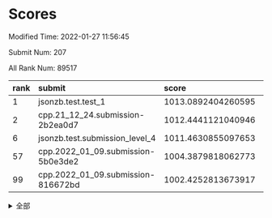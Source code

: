 # Scores

Modified Time: 2022-01-27 11:56:45

Submit Num: 207

All Rank Num: 89517

| rank |               submit               |       score        |       sigma        | pk_num |
| :--- | :--------------------------------- | :----------------- | :----------------- | :----- |
| 1    | jsonzb.test.test_1                 | 1013.0892404260595 | 0.8098020903515255 | 1730   |
| 2    | cpp.21_12_24.submission-2b2ea0d7   | 1012.4441121040946 | 0.795473072188142  | 1729   |
| 6    | jsonzb.test.submission_level_4     | 1011.4630855097653 | 0.7686031925588179 | 1730   |
| 57   | cpp.2022_01_09.submission-5b0e3de2 | 1004.3879818062773 | 0.7192990334696093 | 1733   |
| 99   | cpp.2022_01_09.submission-816672bd | 1002.4252813673917 | 0.7161148303450856 | 1729   |


<details>
<summary>全部</summary>

| rank |                 submit                 |       score        |       sigma        | pk_num |
| :--- | :------------------------------------- | :----------------- | :----------------- | :----- |
| 1    | jsonzb.test.test_1                     | 1013.0892404260595 | 0.8098020903515255 | 1730   |
| 2    | cpp.21_12_24.submission-2b2ea0d7       | 1012.4441121040946 | 0.795473072188142  | 1729   |
| 3    | gobigger.level_3.submission_level_3_31 | 1011.9891248597212 | 0.7768142624012278 | 1731   |
| 4    | gobigger.level_3.submission_level_3_29 | 1011.7333985653581 | 0.759017082280784  | 1733   |
| 5    | gobigger.level_3.submission_level_3_2  | 1011.4867308826995 | 0.7726699895858341 | 1733   |
| 6    | jsonzb.test.submission_level_4         | 1011.4630855097653 | 0.7686031925588179 | 1730   |
| 7    | gobigger.level_3.submission_level_3_49 | 1011.4527758670729 | 0.7869653968562365 | 1727   |
| 8    | gobigger.level_3.submission_level_3_30 | 1011.3774988854411 | 0.7717063976653039 | 1725   |
| 9    | gobigger.level_3.submission_level_3_6  | 1011.3046776806539 | 0.7621318127366141 | 1730   |
| 10   | gobigger.level_3.submission_level_3_41 | 1011.2154821467509 | 0.7698044621311488 | 1728   |
| 11   | gobigger.level_3.submission_level_3_42 | 1011.0967995499219 | 0.7694586729372368 | 1729   |
| 12   | gobigger.level_3.submission_level_3_44 | 1011.090866608094  | 0.7987071288868127 | 1731   |
| 13   | gobigger.level_3.submission_level_3_11 | 1011.0024069926677 | 0.760724708213285  | 1730   |
| 14   | gobigger.level_3.submission_level_3_48 | 1010.9265465539623 | 0.7918759318310716 | 1731   |
| 15   | gobigger.level_3.submission_level_3_27 | 1010.8211075521912 | 0.7695367681765996 | 1729   |
| 16   | gobigger.level_3.submission_level_3_8  | 1010.7971585662921 | 0.7626177153079652 | 1728   |
| 17   | gobigger.level_3.submission_level_3_32 | 1010.769072507138  | 0.7429986788264057 | 1730   |
| 18   | gobigger.level_3.submission_level_3_20 | 1010.6829604845985 | 0.7787454938254913 | 1732   |
| 19   | gobigger.level_3.submission_level_3_9  | 1010.6170762293378 | 0.7472289454402178 | 1728   |
| 20   | gobigger.level_3.submission_level_3_26 | 1010.4935914215691 | 0.7711658645625126 | 1732   |
| 21   | gobigger.level_3.submission_level_3_7  | 1010.4498096345077 | 0.7640278384522863 | 1729   |
| 22   | gobigger.level_3.submission_level_3_24 | 1010.4119130562499 | 0.7556140306866008 | 1729   |
| 23   | gobigger.level_3.submission_level_3_28 | 1010.3589051515835 | 0.7743973187591641 | 1733   |
| 24   | gobigger.level_3.submission_level_3_25 | 1010.2710489966407 | 0.769348540995612  | 1729   |
| 25   | gobigger.level_3.submission_level_3_40 | 1010.1791194651994 | 0.763503681749964  | 1730   |
| 26   | gobigger.level_3.submission_level_3_23 | 1010.1557852675151 | 0.7426077851104785 | 1730   |
| 27   | gobigger.level_3.submission_level_3_0  | 1010.114233114757  | 0.7574633918398331 | 1719   |
| 28   | gobigger.level_3.submission_level_3_35 | 1010.1003830393641 | 0.7567919937285957 | 1728   |
| 29   | gobigger.level_3.submission_level_3_12 | 1010.08738019552   | 0.7722922939002769 | 1731   |
| 30   | gobigger.level_3.submission_level_3_43 | 1010.0783386237504 | 0.7631307467455085 | 1725   |
| 31   | gobigger.level_3.submission_level_3_13 | 1010.0246560962257 | 0.7653221435917317 | 1732   |
| 32   | gobigger.level_3.submission_level_3_39 | 1010.0037265746639 | 0.7405665749018695 | 1731   |
| 33   | gobigger.level_3.submission_level_3_3  | 1009.9861442193495 | 0.7712015224258374 | 1728   |
| 34   | gobigger.level_3.submission_level_3_16 | 1009.845520387791  | 0.7668626629105814 | 1734   |
| 35   | gobigger.level_3.submission_level_3_34 | 1009.6886387358073 | 0.7473276216364427 | 1728   |
| 36   | gobigger.level_3.submission_level_3_37 | 1009.6307299138248 | 0.7444785757168426 | 1724   |
| 37   | gobigger.level_3.submission_level_3_33 | 1009.569393933936  | 0.7467546314363827 | 1733   |
| 38   | gobigger.level_3.submission_level_3_15 | 1009.5611842143873 | 0.7596154379788296 | 1732   |
| 39   | gobigger.level_3.submission_level_3_10 | 1009.4763857608591 | 0.7562869730260593 | 1733   |
| 40   | gobigger.level_3.submission_level_3_21 | 1009.4228271177941 | 0.7545933641335517 | 1730   |
| 41   | gobigger.level_3.submission_level_3_5  | 1009.3769731573085 | 0.7454604222853359 | 1728   |
| 42   | gobigger.level_3.submission_level_3_1  | 1009.3653253901389 | 0.7376450885185815 | 1728   |
| 43   | gobigger.level_3.submission_level_3_4  | 1009.3226980602304 | 0.7697710786029156 | 1728   |
| 44   | gobigger.level_3.submission_level_3_18 | 1009.2493220134447 | 0.742536894678295  | 1731   |
| 45   | gobigger.level_3.submission_level_3_38 | 1009.1308279025208 | 0.7401915858855401 | 1728   |
| 46   | gobigger.level_3.submission_level_3_22 | 1009.043329545152  | 0.7669770932579251 | 1733   |
| 47   | gobigger.level_3.submission_level_3_47 | 1009.0119157818752 | 0.7600668746240565 | 1733   |
| 48   | gobigger.level_3.submission_level_3_46 | 1008.9977446731294 | 0.7522358379876997 | 1729   |
| 49   | gobigger.level_3.submission_level_3_14 | 1008.8497232806019 | 0.7432377479546833 | 1727   |
| 50   | gobigger.level_3.submission_level_3_36 | 1008.8150578689883 | 0.7569097477917924 | 1730   |
| 51   | gobigger.level_3.submission_level_3_19 | 1008.6992531991518 | 0.7359067041987738 | 1730   |
| 52   | gobigger.level_3.submission_level_3_17 | 1008.5210793169427 | 0.7382677020416915 | 1729   |
| 53   | gobigger.level_3.submission_level_3_45 | 1007.9113734672425 | 0.7413828071994987 | 1734   |
| 54   | gobigger.level_1.submission_level_1_20 | 1004.9208227731806 | 0.7286873680595581 | 1725   |
| 55   | gobigger.level_1.submission_level_1_40 | 1004.788357854854  | 0.7281068292258931 | 1729   |
| 56   | gobigger.level_1.submission_level_1_17 | 1004.4989775000657 | 0.7329681054374937 | 1728   |
| 57   | cpp.2022_01_09.submission-5b0e3de2     | 1004.3879818062773 | 0.7192990334696093 | 1733   |
| 58   | gobigger.level_1.submission_level_1_16 | 1004.3261828645445 | 0.7354248913041174 | 1728   |
| 59   | gobigger.level_1.submission_level_1_23 | 1004.2772418151038 | 0.7331189876015989 | 1733   |
| 60   | gobigger.level_1.submission_level_1_7  | 1004.2359475873503 | 0.7280282482107855 | 1729   |
| 61   | gobigger.level_1.submission_level_1_30 | 1004.1449270728145 | 0.7267168341756367 | 1729   |
| 62   | gobigger.level_1.submission_level_1_47 | 1004.0936857752147 | 0.7268281677004892 | 1728   |
| 63   | gobigger.level_1.submission_level_1_45 | 1003.96508400362   | 0.7219543050586815 | 1731   |
| 64   | gobigger.level_1.submission_level_1_5  | 1003.9647491755527 | 0.709433067059925  | 1730   |
| 65   | gobigger.level_1.submission_level_1_18 | 1003.8905187739538 | 0.7265897768155023 | 1726   |
| 66   | gobigger.level_1.submission_level_1_26 | 1003.8823804042373 | 0.7242742613482218 | 1729   |
| 67   | gobigger.level_1.submission_level_1_10 | 1003.7720751171993 | 0.7242834550932357 | 1731   |
| 68   | gobigger.level_1.submission_level_1_36 | 1003.7687119905784 | 0.7164325380744552 | 1735   |
| 69   | gobigger.level_1.submission_level_1_27 | 1003.763937277296  | 0.7240347788790891 | 1726   |
| 70   | gobigger.level_1.submission_level_1_6  | 1003.7249742143881 | 0.7277586233339927 | 1728   |
| 71   | gobigger.level_1.submission_level_1_39 | 1003.6907800263863 | 0.7289849646437445 | 1734   |
| 72   | gobigger.level_1.submission_level_1_44 | 1003.6902439144529 | 0.7259568818997032 | 1731   |
| 73   | gobigger.level_1.submission_level_1_43 | 1003.5956213460337 | 0.7228130424988273 | 1733   |
| 74   | gobigger.level_1.submission_level_1_2  | 1003.5922048531271 | 0.7171288017934344 | 1731   |
| 75   | gobigger.level_1.submission_level_1_34 | 1003.5814735833384 | 0.7257021066490638 | 1736   |
| 76   | gobigger.level_1.submission_level_1_14 | 1003.5314374961181 | 0.7189954480569685 | 1730   |
| 77   | gobigger.level_1.submission_level_1_3  | 1003.5045481841876 | 0.7120776510878364 | 1733   |
| 78   | gobigger.level_1.submission_level_1_42 | 1003.4924058062464 | 0.7139424914000062 | 1729   |
| 79   | gobigger.level_1.submission_level_1_1  | 1003.4190668690408 | 0.7195155037716823 | 1730   |
| 80   | gobigger.level_1.submission_level_1_38 | 1003.373329355287  | 0.7167071242135543 | 1727   |
| 81   | gobigger.level_1.submission_level_1_49 | 1003.3296239970471 | 0.7205231704812741 | 1729   |
| 82   | gobigger.level_1.submission_level_1_33 | 1003.2820549955676 | 0.7300899106165747 | 1731   |
| 83   | gobigger.level_1.submission_level_1_11 | 1003.2774253034714 | 0.7204858125037904 | 1732   |
| 84   | gobigger.level_1.submission_level_1_37 | 1003.2699433032458 | 0.7241393286327803 | 1728   |
| 85   | gobigger.level_1.submission_level_1_46 | 1003.2643676890428 | 0.7145580550003227 | 1732   |
| 86   | gobigger.level_1.submission_level_1_21 | 1003.2585536373545 | 0.7254878959352022 | 1729   |
| 87   | gobigger.level_1.submission_level_1_22 | 1003.2509521542481 | 0.7231857719677569 | 1730   |
| 88   | gobigger.level_1.submission_level_1_25 | 1003.1737951565274 | 0.7227031056719784 | 1734   |
| 89   | gobigger.level_1.submission_level_1_35 | 1003.1627062482503 | 0.7127325909178459 | 1730   |
| 90   | gobigger.level_1.submission_level_1_48 | 1003.0763254233669 | 0.7268043527179434 | 1729   |
| 91   | gobigger.level_1.submission_level_1_41 | 1003.0644948485177 | 0.7089765062400365 | 1727   |
| 92   | gobigger.level_1.submission_level_1_32 | 1003.0394124063341 | 0.7148715530066465 | 1732   |
| 93   | gobigger.level_1.submission_level_1_15 | 1003.0335860788231 | 0.7082749505631454 | 1726   |
| 94   | gobigger.level_1.submission_level_1_29 | 1002.7937296835634 | 0.7058736699288849 | 1729   |
| 95   | gobigger.level_1.submission_level_1_28 | 1002.7419041078364 | 0.7149481584129252 | 1732   |
| 96   | gobigger.level_1.submission_level_1_13 | 1002.7240496029331 | 0.7209906886325915 | 1725   |
| 97   | gobigger.level_1.submission_level_1_4  | 1002.6538105741996 | 0.7166394874133832 | 1733   |
| 98   | gobigger.level_1.submission_level_1_19 | 1002.5900327203383 | 0.7080381057105285 | 1732   |
| 99   | cpp.2022_01_09.submission-816672bd     | 1002.4252813673917 | 0.7161148303450856 | 1729   |
| 100  | gobigger.level_1.submission_level_1_9  | 1002.4193538017172 | 0.710392249842553  | 1732   |
| 101  | gobigger.level_1.submission_level_1_24 | 1002.4097722732317 | 0.7169327887080893 | 1730   |
| 102  | gobigger.level_1.submission_level_1_8  | 1002.2173661483446 | 0.7184655884621817 | 1734   |
| 103  | gobigger.level_1.submission_level_1_12 | 1002.1012884449408 | 0.7138974534801443 | 1732   |
| 104  | gobigger.level_1.submission_level_1_0  | 1002.0717514791764 | 0.7037743927265124 | 1721   |
| 105  | gobigger.level_1.submission_level_1_31 | 1001.5917344271782 | 0.7122300424472527 | 1730   |
| 106  | gobigger.random.submission_random_33   | 997.0150476914779  | 0.7141812460199484 | 1729   |
| 107  | gobigger.random.submission_random_19   | 996.9732684419737  | 0.7166856003534713 | 1732   |
| 108  | gobigger.random.submission_random_23   | 996.8525218305322  | 0.7033101704448883 | 1728   |
| 109  | gobigger.random.submission_random_48   | 996.8421238864564  | 0.7080056545660142 | 1726   |
| 110  | gobigger.random.submission_random_39   | 996.7633411058642  | 0.7000985753963035 | 1732   |
| 111  | gobigger.random.submission_random_4    | 996.7403825669433  | 0.7187961528199192 | 1736   |
| 112  | gobigger.random.submission_random_28   | 996.7344465733147  | 0.7032266250720749 | 1732   |
| 113  | gobigger.random.submission_random_11   | 996.7288066552422  | 0.7139221506976955 | 1728   |
| 114  | gobigger.random.submission_random_14   | 996.6716475708772  | 0.7109404454474743 | 1727   |
| 115  | gobigger.random.submission_random_30   | 996.6208543564125  | 0.709646726025718  | 1732   |
| 116  | gobigger.random.submission_random_44   | 996.3779417595804  | 0.7079681911685308 | 1728   |
| 117  | gobigger.random.submission_random_36   | 996.2579722922295  | 0.7040898499776801 | 1731   |
| 118  | gobigger.random.submission_random_45   | 996.1761250938706  | 0.7235283381290012 | 1733   |
| 119  | gobigger.random.submission_random_3    | 996.1476072112642  | 0.7066443050888699 | 1734   |
| 120  | gobigger.random.submission_random_22   | 996.0708884645035  | 0.7118600710883353 | 1734   |
| 121  | gobigger.random.submission_random_34   | 996.0372634310972  | 0.7070891234025778 | 1729   |
| 122  | gobigger.random.submission_random_31   | 996.004600725232   | 0.7050208692002146 | 1735   |
| 123  | gobigger.random.submission_random_38   | 995.988296506335   | 0.7116124096180723 | 1730   |
| 124  | gobigger.random.submission_random_6    | 995.9766488348783  | 0.7160533080406223 | 1731   |
| 125  | gobigger.random.submission_random_18   | 995.9452279376544  | 0.7041782717008164 | 1726   |
| 126  | gobigger.random.submission_random_2    | 995.9338413844339  | 0.7169476432078757 | 1732   |
| 127  | gobigger.random.submission_random_40   | 995.9318649645861  | 0.7164134468821242 | 1727   |
| 128  | gobigger.random.submission_random_35   | 995.9059537991089  | 0.7022405362913378 | 1732   |
| 129  | gobigger.random.submission_random_46   | 995.8777881022161  | 0.7195256260509532 | 1728   |
| 130  | gobigger.random.submission_random_47   | 995.8753377639724  | 0.728850642699126  | 1729   |
| 131  | gobigger.random.submission_random_5    | 995.8239477224421  | 0.7151514382640234 | 1731   |
| 132  | gobigger.random.submission_random_21   | 995.792019766849   | 0.7121298215281474 | 1733   |
| 133  | gobigger.random.submission_random_13   | 995.7852645799292  | 0.7174814704491126 | 1730   |
| 134  | gobigger.random.submission_random_42   | 995.7555635595788  | 0.7126174628598317 | 1732   |
| 135  | gobigger.random.submission_random_26   | 995.738761771516   | 0.7155345699040264 | 1727   |
| 136  | gobigger.random.submission_random_49   | 995.7037198687291  | 0.70862998590854   | 1729   |
| 137  | gobigger.random.submission_random_24   | 995.6933627265109  | 0.7092294607954627 | 1730   |
| 138  | gobigger.random.submission_random_37   | 995.6385316298355  | 0.7314172752501652 | 1731   |
| 139  | gobigger.random.submission_random_29   | 995.5702530339108  | 0.7095141981997782 | 1726   |
| 140  | gobigger.random.submission_random_43   | 995.5615722953081  | 0.7278813364418568 | 1730   |
| 141  | gobigger.random.submission_random_9    | 995.5614905011491  | 0.7128948030443795 | 1730   |
| 142  | gobigger.random.submission_random_7    | 995.4725003558034  | 0.7101328209762072 | 1730   |
| 143  | gobigger.random.submission_random_25   | 995.340677846679   | 0.7080303990075687 | 1726   |
| 144  | gobigger.random.submission_random_41   | 995.3395932081828  | 0.7097198134357344 | 1733   |
| 145  | gobigger.random.submission_random_1    | 995.3300031261418  | 0.710677160833238  | 1725   |
| 146  | gobigger.random.submission_random_16   | 995.2938092865063  | 0.7090967339866997 | 1731   |
| 147  | gobigger.random.submission_random_10   | 995.1614287620652  | 0.7189326277597117 | 1729   |
| 148  | gobigger.random.submission_random_32   | 995.1021489259774  | 0.7296249339502432 | 1732   |
| 149  | gobigger.random.submission_random_15   | 995.0675794161253  | 0.7321082244769054 | 1726   |
| 150  | gobigger.random.submission_random_8    | 995.0526742921338  | 0.71728435767856   | 1734   |
| 151  | gobigger.random.submission_random_27   | 994.9047509874463  | 0.7224673345065129 | 1728   |
| 152  | gobigger.random.submission_random_17   | 994.871730340048   | 0.7169525382470344 | 1731   |
| 153  | gobigger.random.submission_random_12   | 994.8218063130297  | 0.7178764055588815 | 1729   |
| 154  | gobigger.random.submission_random_20   | 994.6122054285805  | 0.7244258019366505 | 1730   |
| 155  | gobigger.level_2.submission_level_2_39 | 994.4739575404445  | 0.7402003826593782 | 1733   |
| 156  | gobigger.random.submission_random_0    | 994.1745312471182  | 0.7106660326556575 | 1725   |
| 157  | gobigger.level_2.submission_level_2_2  | 993.8098871909577  | 0.7241694167733801 | 1732   |
| 158  | gobigger.level_2.submission_level_2_46 | 993.3357109487396  | 0.7387626872987354 | 1724   |
| 159  | gobigger.level_2.submission_level_2_13 | 993.2887170402148  | 0.7364245479807706 | 1735   |
| 160  | gobigger.level_2.submission_level_2_41 | 993.226985140398   | 0.731141112291541  | 1728   |
| 161  | gobigger.level_2.submission_level_2_26 | 993.1060226266101  | 0.7290408065438452 | 1732   |
| 162  | gobigger.level_2.submission_level_2_31 | 993.0710103003353  | 0.7573986239797585 | 1726   |
| 163  | gobigger.level_2.submission_level_2_1  | 993.0359657253828  | 0.7465070977684335 | 1727   |
| 164  | gobigger.level_2.submission_level_2_7  | 993.0248598192987  | 0.7381578855803534 | 1733   |
| 165  | gobigger.level_2.submission_level_2_29 | 992.9720158470504  | 0.7241029646358786 | 1730   |
| 166  | gobigger.level_2.submission_level_2_17 | 992.7711702612498  | 0.7316342211765888 | 1728   |
| 167  | gobigger.level_2.submission_level_2_9  | 992.7529782707719  | 0.7410497018452662 | 1734   |
| 168  | gobigger.level_2.submission_level_2_47 | 992.6762867742309  | 0.7524878776142078 | 1733   |
| 169  | gobigger.level_2.submission_level_2_25 | 992.5569154564466  | 0.7427099349200718 | 1728   |
| 170  | gobigger.level_2.submission_level_2_23 | 992.4610083357885  | 0.7373026375250159 | 1730   |
| 171  | gobigger.level_2.submission_level_2_22 | 992.2735679595012  | 0.745424558261463  | 1730   |
| 172  | gobigger.level_2.submission_level_2_0  | 992.0653051337297  | 0.7487522492630939 | 1727   |
| 173  | gobigger.level_2.submission_level_2_27 | 992.0499213245264  | 0.7361389037581554 | 1734   |
| 174  | gobigger.level_2.submission_level_2_11 | 991.9721642619423  | 0.736234233926355  | 1732   |
| 175  | gobigger.level_2.submission_level_2_48 | 991.9578256091771  | 0.735231560163519  | 1728   |
| 176  | gobigger.level_2.submission_level_2_36 | 991.8889425721695  | 0.7577728581972716 | 1732   |
| 177  | gobigger.level_2.submission_level_2_3  | 991.8716095822111  | 0.7477624241577299 | 1726   |
| 178  | gobigger.level_2.submission_level_2_34 | 991.8658154642601  | 0.7639016033670699 | 1727   |
| 179  | gobigger.level_2.submission_level_2_5  | 991.8285531418131  | 0.759275061647651  | 1724   |
| 180  | gobigger.level_2.submission_level_2_24 | 991.7973341331339  | 0.7356060004105232 | 1730   |
| 181  | gobigger.level_2.submission_level_2_18 | 991.7956815968436  | 0.7676897819634119 | 1725   |
| 182  | gobigger.level_2.submission_level_2_49 | 991.6627896655675  | 0.7394570446937977 | 1732   |
| 183  | gobigger.level_2.submission_level_2_38 | 991.6276413826395  | 0.7547984365685569 | 1731   |
| 184  | gobigger.level_2.submission_level_2_32 | 991.6162218250619  | 0.7396754138668196 | 1732   |
| 185  | gobigger.level_2.submission_level_2_12 | 991.607948055256   | 0.7445678792644976 | 1731   |
| 186  | gobigger.level_2.submission_level_2_35 | 991.4944207161861  | 0.75787034659177   | 1729   |
| 187  | gobigger.level_2.submission_level_2_33 | 991.4250778380823  | 0.7569408186022577 | 1727   |
| 188  | gobigger.level_2.submission_level_2_21 | 991.3429888844285  | 0.7522130719265151 | 1729   |
| 189  | gobigger.level_2.submission_level_2_6  | 991.3382192196877  | 0.7575668181861074 | 1730   |
| 190  | gobigger.level_2.submission_level_2_4  | 991.2966407191959  | 0.7636848274210198 | 1731   |
| 191  | gobigger.level_2.submission_level_2_8  | 991.2403269183436  | 0.749092231576231  | 1731   |
| 192  | gobigger.level_2.submission_level_2_45 | 991.2249094950221  | 0.7885839488143592 | 1731   |
| 193  | gobigger.level_2.submission_level_2_44 | 991.1758337111504  | 0.7537203657017646 | 1737   |
| 194  | gobigger.level_2.submission_level_2_15 | 991.0587136847968  | 0.74627125474152   | 1729   |
| 195  | gobigger.level_2.submission_level_2_28 | 991.0326180118865  | 0.7651339247537644 | 1726   |
| 196  | gobigger.level_2.submission_level_2_20 | 990.9639403946201  | 0.7697067684966898 | 1726   |
| 197  | gobigger.level_2.submission_level_2_30 | 990.7775748046712  | 0.7551488042907812 | 1724   |
| 198  | gobigger.level_2.submission_level_2_14 | 990.7702992864823  | 0.758346684912306  | 1731   |
| 199  | gobigger.level_2.submission_level_2_37 | 990.715511758224   | 0.7701054825958419 | 1732   |
| 200  | gobigger.level_2.submission_level_2_42 | 990.5983566729474  | 0.7489792183914036 | 1730   |
| 201  | gobigger.level_2.submission_level_2_16 | 990.5903517113085  | 0.7545885413745153 | 1727   |
| 202  | gobigger.level_2.submission_level_2_10 | 990.4751589325699  | 0.7550000495811077 | 1728   |
| 203  | gobigger.level_2.submission_level_2_40 | 990.33360875945    | 0.757263584179411  | 1728   |
| 204  | gobigger.level_2.submission_level_2_19 | 990.0990651868891  | 0.7855687916489883 | 1731   |
| 205  | gobigger.level_2.submission_level_2_43 | 989.366963088578   | 0.7652490258964183 | 1731   |
| 206  | gobigger.none.submission_none_1        | 978.8185723315113  | 1.2184496284152702 | 1729   |
| 207  | gobigger.none.submission_none_0        | 975.2792135377179  | 1.317371275458074  | 1729   |

</details>